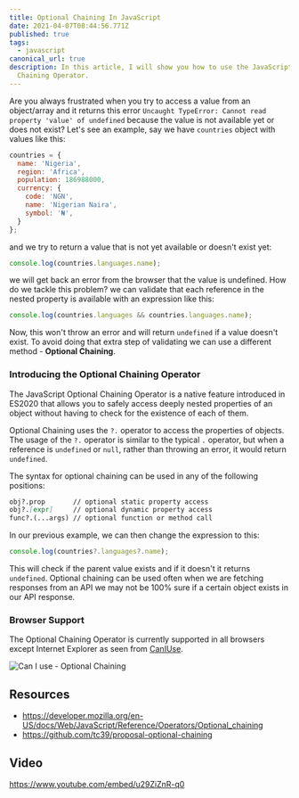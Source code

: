```yaml
---
title: Optional Chaining In JavaScript
date: 2021-04-07T08:44:56.771Z
published: true
tags:
  - javascript
canonical_url: true
description: In this article, I will show you how to use the JavaScript Optional
  Chaining Operator.
---
```

Are you always frustrated when you try to access a value from an object/array and it returns this error `Uncaught TypeError: Cannot read property 'value' of undefined` because the value is not available yet or does not exist? Let's see an example, say we have `countries` object with values like this:

```js
countries = {
  name: 'Nigeria',
  region: 'Africa',
  population: 186988000,
  currency: {
    code: 'NGN',
    name: 'Nigerian Naira',
    symbol: '₦',
  }
};
```

and we try to return a value that is not yet available or doesn't exist yet:

```js
console.log(countries.languages.name);
```

we will get back an error from the browser that the value is undefined. How do we tackle this problem? we can validate that each reference in the nested property is available with an expression like this:

```js
console.log(countries.languages && countries.languages.name);
```

Now, this won't throw an error and will return `undefined` if a value doesn't exist. To avoid doing that extra step of validating we can use a different method - **Optional Chaining**.

### Introducing the Optional Chaining Operator

The JavaScript Optional Chaining Operator is a native feature introduced in ES2020 that allows you to safely access deeply nested properties of an object without having to check for the existence of each of them. 

Optional Chaining uses the `?.` operator to access the properties of objects. The usage of the `?.` operator is similar to the typical `.` operator, but when a reference is `undefined` or `null`, rather than throwing an error, it would return `undefined`. 

The syntax for optional chaining can be used in any of the following positions:

```md
obj?.prop       // optional static property access
obj?.[expr]     // optional dynamic property access
func?.(...args) // optional function or method call
```

In our previous example, we can then change the expression to this:

```js
console.log(countries?.languages?.name);
```

This will check if the parent value exists and if it doesn't it returns `undefined`. Optional chaining can be used often when we are fetching responses from an API we may not be 100% sure if a certain object exists in our API response.

### Browser Support

The Optional Chaining Operator is currently supported in all browsers except Internet Explorer as seen from [CanIUse](https://caniuse.com/?search=optional%20chaining).

![Can I use - Optional Chaining](/images/uploads/mdn-javascript__operators__optional_chaining-1617785356676.png)

## Resources

* <https://developer.mozilla.org/en-US/docs/Web/JavaScript/Reference/Operators/Optional_chaining>
* <https://github.com/tc39/proposal-optional-chaining>

## Video

https://www.youtube.com/embed/u29ZiZnR-q0